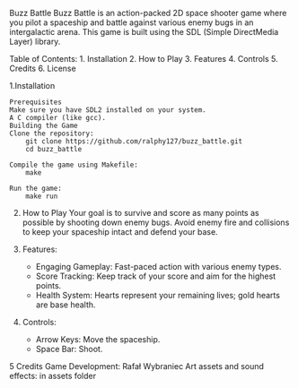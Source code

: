 Buzz Battle
Buzz Battle is an action-packed 2D space shooter game where you pilot a spaceship and battle against various enemy bugs in an intergalactic arena. This game is built using the SDL (Simple DirectMedia Layer) library.


Table of Contents:
    1. Installation
    2. How to Play
    3. Features
    4. Controls
    5. Credits
    6. License

1.Installation

    Prerequisites
    Make sure you have SDL2 installed on your system.
    A C compiler (like gcc).
    Building the Game
    Clone the repository:
        git clone https://github.com/ralphy127/buzz_battle.git
        cd buzz_battle

    Compile the game using Makefile:
        make

    Run the game:
        make run

2. How to Play
    Your goal is to survive and score as many points as possible by shooting down enemy bugs.
    Avoid enemy fire and collisions to keep your spaceship intact and defend your base.

3. Features:
    - Engaging Gameplay: Fast-paced action with various enemy types.
    - Score Tracking: Keep track of your score and aim for the highest points.
    - Health System: Hearts represent your remaining lives; gold hearts are base health.

4. Controls:
    - Arrow Keys: Move the spaceship.
    - Space Bar: Shoot.

5 Credits
    Game Development: Rafał Wybraniec
    Art assets and sound effects: in assets folder
